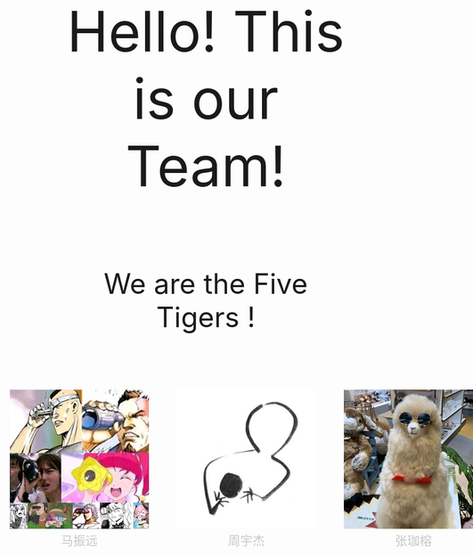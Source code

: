 
<center style="font-size:100px">
Hello!&nbspThis is our Team!</br></br>
</center>

<center style="font-size:50px">
We are the Five Tigers !
</center>


<center>

<div style="position:relative;top:100px;left: -100px;margin：0px auto" >

  <div style="background-color:;width:250px;margin-left:0px;position:absolute">
  <a href="https://yousia33.github.io/YousiaBlog/" style="text-decoration:none;color:#c8c8c8">
    <img src="img/mzy.png">
    <br>
    <center>
    <span style="font-size:22px;">
    马振远
    </span>
    </center>
    </a>
  <div>
  <div style="background-color:;width:250px;margin-left:0px;position:absolute;top:0px;left:300px">
  <a href="http://www.baidu.com" style="text-decoration:none;color:#c8c8c8">
    <img src="img/zyj.jpg">
    <br>
    <center>
    <span style="font-size:22px">
    周宇杰
    </span>
    </center>
    </a>
  <div>
   <div style="background-color:;width:250px;margin-left:0px;position:absolute;top:0px;left:300px">
   <a href="http://www.baidu.com" style="text-decoration:none;color:#c8c8c8">
    <img src="img/zjr.png">
    <br>
    <center>
    <span style="font-size:22px">
    张珈榕
    </span>
    </center>
    </a>
  <div>
   <div style="background-color:;width:250px;margin-left:0px;position:absolute;top:0px;left:300px">
   <a href="http://www.baidu.com" style="text-decoration:none;color:#c8c8c8">
    <img src="img/wzz.jpg">
    <br>
    <center>
    <span style="font-size:22px">
    王子臻
    </span>
    </center>
    </a>
  <div>
   <div style="background-color:;width:250px;margin-left:0px;position:absolute;top:0px;left:300px">
   <a href="http://www.baidu.com" style="text-decoration:none;color:#c8c8c8">
    <img src="img/ljh.jpg">
    <br>
    <center>
    <span style="font-size:22px">
    卢佳慧
    </span>
    </center>
    </a>
  <div>
</div>

</center>


